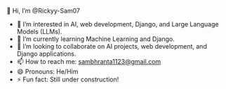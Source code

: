 👋 Hi, I’m @Rickyy-Sam07
- 👀 I’m interested in AI, web development, Django, and Large Language Models (LLMs).
- 🌱 I’m currently learning Machine Learning and Django.
- 💞️ I’m looking to collaborate on AI projects, web development, and Django applications.
- 📫 How to reach me: sambhranta1123@gmail.com
- 😄 Pronouns: He/Him
- ⚡ Fun fact: Still under construction!
